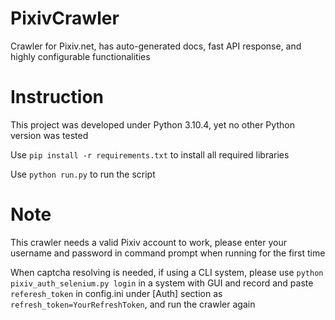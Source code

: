 # PixivCrawler
Crawler for Pixiv.net, has auto-generated docs, fast API response, and highly configurable functionalities
# Instruction
This project was developed under Python 3.10.4, yet no other Python version was tested

Use `pip install -r requirements.txt` to install all required libraries

Use `python run.py` to run the script

# Note
This crawler needs a valid Pixiv account to work, please enter your username and password in command prompt when running for the first time

When captcha resolving is needed, if using a CLI system, please use `python pixiv_auth_selenium.py login` in a system with GUI and record and paste `referesh_token` in config.ini under [Auth] section as `refresh_token=YourRefreshToken`, and run the crawler again
